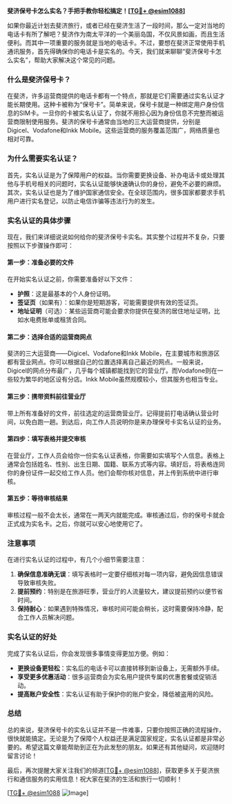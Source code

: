 **斐济保号卡怎么实名？手把手教你轻松搞定！[[TG💪+ @esim1088](https://t.me/s/esim1088)]**

如果你最近计划去斐济旅行，或者已经在斐济生活了一段时间，那么一定对当地的电话卡有所了解吧？斐济作为南太平洋的一个美丽岛国，不仅风景如画，而且生活便利。而其中一项重要的服务就是当地的电话卡。不过，要想在斐济正常使用手机通讯服务，首先得确保你的电话卡是实名的。今天，我们就来聊聊“斐济保号卡怎么实名”，帮助大家解决这个常见的问题。

### 什么是斐济保号卡？

在斐济，许多运营商提供的电话卡都有一个特点，那就是它们需要通过实名认证才能长期使用。这种卡被称为“保号卡”。简单来说，保号卡就是一种绑定用户身份信息的SIM卡。一旦你的卡被实名认证了，你就不用担心因为身份信息不完整而被运营商限制使用服务。斐济的保号卡通常由当地的三大运营商提供，分别是Digicel、Vodafone和Inkk Mobile。这些运营商的服务覆盖范围广，网络质量也相对可靠。

### 为什么需要实名认证？

首先，实名认证是为了保障用户的权益。当你需要更换设备、补办电话卡或处理其他与手机号相关的问题时，实名认证能够快速确认你的身份，避免不必要的麻烦。其次，实名认证也是为了维护国家通信安全。在全球范围内，很多国家都要求手机用户进行实名登记，以防止电信诈骗等违法行为的发生。

### 实名认证的具体步骤

现在，我们来详细说说如何给你的斐济保号卡实名。其实整个过程并不复杂，只要按照以下步骤操作即可：

#### 第一步：准备必要的文件

在开始实名认证之前，你需要准备好以下文件：
- **护照**：这是最基本的个人身份证明。
- **签证页**（如果有）：如果你是短期游客，可能需要提供有效的签证页。
- **地址证明**（可选）：某些运营商可能会要求你提供在斐济的居住地址证明，比如水电费账单或租赁合同。

#### 第二步：选择合适的运营商网点

斐济的三大运营商——Digicel、Vodafone和Inkk Mobile，在主要城市和旅游区都有营业网点。你可以根据自己的位置选择离自己最近的网点。一般来说，Digicel的网点分布最广，几乎每个城镇都能找到它的营业厅。而Vodafone则在一些较为繁华的地区设有分店。Inkk Mobile虽然规模较小，但其服务也相当专业。

#### 第三步：携带资料前往营业厅

带上所有准备好的文件，前往选定的运营商营业厅。记得提前打电话确认营业时间，以免白跑一趟。到达后，向工作人员说明你是来办理保号卡实名认证的业务。

#### 第四步：填写表格并提交审核

在营业厅，工作人员会给你一份实名认证表格，你需要如实填写个人信息。表格上通常会包括姓名、性别、出生日期、国籍、联系方式等内容。填好后，将表格连同你的身份证件一起交给工作人员。他们会帮你核对信息，并上传到系统中进行审核。

#### 第五步：等待审核结果

审核过程一般不会太长，通常在一两天内就能完成。审核通过后，你的保号卡就会正式成为实名卡。之后，你就可以安心地使用它了。

### 注意事项

在进行实名认证的过程中，有几个小细节需要注意：
1. **确保信息准确无误**：填写表格时一定要仔细核对每一项内容，避免因信息错误导致审核失败。
2. **提前预约**：特别是在旅游旺季，营业厅的人流量较大，建议提前预约以便节省时间。
3. **保持耐心**：如果遇到特殊情况，审核时间可能会稍长，这时需要保持冷静，配合工作人员解决问题。

### 实名认证的好处

完成了实名认证后，你会发现很多事情变得更加方便。例如：
- **更换设备更轻松**：实名后的电话卡可以直接转移到新设备上，无需额外手续。
- **享受更多优惠活动**：很多运营商会为实名用户提供专属的优惠套餐或促销活动。
- **提高账户安全性**：实名认证有助于保护你的账户安全，降低被盗用的风险。

### 总结

总的来说，斐济保号卡的实名认证并不是一件难事，只要你按照正确的流程操作，很快就能搞定。无论是为了保障个人权益还是满足国家规定，实名认证都是非常必要的。希望这篇文章能帮助到正在为此发愁的朋友。如果还有其他疑问，欢迎随时留言讨论！

最后，再次提醒大家关注我们的频道[[TG💪+ @esim1088](https://t.me/s/esim1088)]，获取更多关于斐济旅行和通信服务的实用信息！祝大家在斐济的生活和旅行一切顺利！

[[TG💪+ @esim1088](https://t.me/s/esim1088) ![Image](https://i.postimg.cc/4NQfJmqS/Snipaste-2025-05-13-00-14-12.png)]
